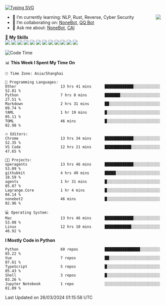 [![Typing SVG](https://readme-typing-svg.herokuapp.com?size=25&duration=2500&color=8C43EA&vCenter=true&width=200&height=40&lines=Hi+there+%F0%9F%91%8B%F0%9F%8F%BB;I'm+yanyongyu)](https://git.io/typing-svg)

<a href="#">
  <img align="right" src="https://github-readme-stats.vercel.app/api?username=yanyongyu&count_private=true&show_icons=true&bg_color=15,f2f7fd,E0EAFC" />
</a>

- 🌱 I’m currently learning: NLP, Rust, Reverse, Cyber Security
- 👯 I’m collaborating on: [NoneBot](https://github.com/nonebot), [QQ Bot](https://github.com/Mrs4s/go-cqhttp)
- 💬 Ask me about: [NoneBot](https://github.com/nonebot), [CAI](https://github.com/cscs181/CAI)

🌟 **My Skills**  
![](https://img.shields.io/badge/-Python-3e74a2?style=flat-square&logo=Python&logoColor=fff)
![](https://img.shields.io/badge/-TypeScript-3178C6?style=flat-square&logo=TypeScript&logoColor=fff)
![](https://img.shields.io/badge/-Vue-4fc08d?style=flat-square&logo=Vue.js&logoColor=fff)
![](https://img.shields.io/badge/-React-2d98ce?style=flat-square&logo=React&logoColor=fff)
![](https://img.shields.io/badge/-FastAPI-009688?style=flat-square&logo=FastAPI&logoColor=fff)
![](https://img.shields.io/badge/-Linux-000000?style=flat-square&logo=Linux&logoColor=fff)
![](https://img.shields.io/badge/-Docker-2496ED?style=flat-square&logo=Docker&logoColor=fff)
![](https://img.shields.io/badge/-Kubernetes-326CE5?style=flat-square&logo=Kubernetes&logoColor=fff)
![](https://img.shields.io/badge/-GitHub%20Actions-2088FF?style=flat-square&logo=GitHubActions&logoColor=fff)
![](https://img.shields.io/badge/-PostgreSQL-4169E1?style=flat-square&logo=PostgreSQL&logoColor=fff)
![](https://img.shields.io/badge/-Redis-DC382D?style=flat-square&logo=Redis&logoColor=fff)
![](https://img.shields.io/badge/-MongoDB-47A248?style=flat-square&logo=MongoDB&logoColor=fff)

<!--START_SECTION:waka-->
![Code Time](http://img.shields.io/badge/Code%20Time-5%2C937%20hrs%2036%20mins-blue)

📊 **This Week I Spent My Time On** 

```text
🕑︎ Time Zone: Asia/Shanghai

💬 Programming Languages: 
Other                    13 hrs 41 mins      █████████████░░░░░░░░░░░░   52.81 % 
Python                   7 hrs 8 mins        ███████░░░░░░░░░░░░░░░░░░   27.51 % 
Markdown                 2 hrs 31 mins       ██░░░░░░░░░░░░░░░░░░░░░░░   09.74 % 
YAML                     1 hr 19 mins        █░░░░░░░░░░░░░░░░░░░░░░░░   05.11 % 
TOML                     46 mins             █░░░░░░░░░░░░░░░░░░░░░░░░   02.98 % 

🔥 Editors: 
Chrome                   13 hrs 34 mins      █████████████░░░░░░░░░░░░   52.35 % 
VS Code                  12 hrs 21 mins      ████████████░░░░░░░░░░░░░   47.65 % 

🐱‍💻 Projects: 
operagents               13 hrs 46 mins      █████████████░░░░░░░░░░░░   53.09 % 
githubkit                4 hrs 49 mins       █████░░░░░░░░░░░░░░░░░░░░   18.59 % 
agents                   1 hr 31 mins        █░░░░░░░░░░░░░░░░░░░░░░░░   05.87 % 
Lagrange.Core            1 hr 4 mins         █░░░░░░░░░░░░░░░░░░░░░░░░   04.14 % 
nonebot2                 46 mins             █░░░░░░░░░░░░░░░░░░░░░░░░   02.96 % 

💻 Operating System: 
Mac                      13 hrs 46 mins      █████████████░░░░░░░░░░░░   53.08 % 
Linux                    12 hrs 10 mins      ████████████░░░░░░░░░░░░░   46.92 % 
```

**I Mostly Code in Python** 

```text
Python                   60 repos            ████████████████░░░░░░░░░   65.22 % 
Vue                      7 repos             ██░░░░░░░░░░░░░░░░░░░░░░░   07.61 % 
TypeScript               5 repos             █░░░░░░░░░░░░░░░░░░░░░░░░   05.43 % 
Shell                    3 repos             █░░░░░░░░░░░░░░░░░░░░░░░░   03.26 % 
Jupyter Notebook         1 repo              ░░░░░░░░░░░░░░░░░░░░░░░░░   01.09 % 
```




 Last Updated on 26/03/2024 01:15:58 UTC
<!--END_SECTION:waka-->
